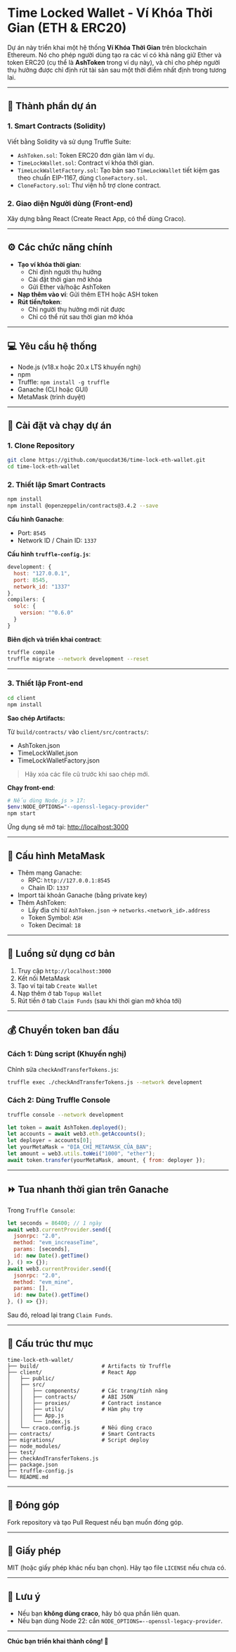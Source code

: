 
# Time Locked Wallet - Ví Khóa Thời Gian (ETH & ERC20)

Dự án này triển khai một hệ thống **Ví Khóa Thời Gian** trên blockchain Ethereum. Nó cho phép người dùng tạo ra các ví có khả năng giữ Ether và token ERC20 (cụ thể là **AshToken** trong ví dụ này), và chỉ cho phép người thụ hưởng được chỉ định rút tài sản sau một thời điểm nhất định trong tương lai.

---

## 🧱 Thành phần dự án

### 1. Smart Contracts (Solidity)

Viết bằng Solidity và sử dụng Truffle Suite:

- `AshToken.sol`: Token ERC20 đơn giản làm ví dụ.
- `TimeLockWallet.sol`: Contract ví khóa thời gian.
- `TimeLockWalletFactory.sol`: Tạo bản sao `TimeLockWallet` tiết kiệm gas theo chuẩn EIP-1167, dùng `CloneFactory.sol`.
- `CloneFactory.sol`: Thư viện hỗ trợ clone contract.

### 2. Giao diện Người dùng (Front-end)

Xây dựng bằng React (Create React App, có thể dùng Craco).

---

## ⚙️ Các chức năng chính

- **Tạo ví khóa thời gian**: 
  - Chỉ định người thụ hưởng
  - Cài đặt thời gian mở khóa
  - Gửi Ether và/hoặc AshToken
- **Nạp thêm vào ví**: Gửi thêm ETH hoặc ASH token
- **Rút tiền/token**:
  - Chỉ người thụ hưởng mới rút được
  - Chỉ có thể rút sau thời gian mở khóa

---

## 💻 Yêu cầu hệ thống

- Node.js (v18.x hoặc 20.x LTS khuyến nghị)
- npm
- Truffle: `npm install -g truffle`
- Ganache (CLI hoặc GUI)
- MetaMask (trình duyệt)

---

## 🚀 Cài đặt và chạy dự án

### 1. Clone Repository

```bash
git clone https://github.com/quocdat36/time-lock-eth-wallet.git  
cd time-lock-eth-wallet
```

### 2. Thiết lập Smart Contracts

```bash
npm install
npm install @openzeppelin/contracts@3.4.2 --save
```

**Cấu hình Ganache**:

- Port: `8545`
- Network ID / Chain ID: `1337`

**Cấu hình `truffle-config.js`**:

```javascript
development: {
  host: "127.0.0.1",
  port: 8545,
  network_id: "1337"
},
compilers: {
  solc: {
    version: "^0.6.0"
  }
}
```

**Biên dịch và triển khai contract**:

```bash
truffle compile
truffle migrate --network development --reset
```

---

### 3. Thiết lập Front-end

```bash
cd client
npm install
```

**Sao chép Artifacts:**

Từ `build/contracts/` vào `client/src/contracts/`:

- AshToken.json
- TimeLockWallet.json
- TimeLockWalletFactory.json

> Hãy xóa các file cũ trước khi sao chép mới.

**Chạy front-end**:

```bash
# Nếu dùng Node.js > 17:
$env:NODE_OPTIONS="--openssl-legacy-provider"
npm start
```

Ứng dụng sẽ mở tại: [http://localhost:3000](http://localhost:3000)

---

## 🦊 Cấu hình MetaMask

- Thêm mạng Ganache:
  - RPC: `http://127.0.0.1:8545`
  - Chain ID: `1337`
- Import tài khoản Ganache (bằng private key)
- Thêm AshToken:
  - Lấy địa chỉ từ `AshToken.json` → `networks.<network_id>.address`
  - Token Symbol: `ASH`
  - Token Decimal: `18`

---

## 🔄 Luồng sử dụng cơ bản

1. Truy cập `http://localhost:3000`
2. Kết nối MetaMask
3. Tạo ví tại tab `Create Wallet`
4. Nạp thêm ở tab `Topup Wallet`
5. Rút tiền ở tab `Claim Funds` (sau khi thời gian mở khóa tới)

---

## 💰 Chuyển token ban đầu

### Cách 1: Dùng script (Khuyến nghị)

Chỉnh sửa `checkAndTransferTokens.js`:

```bash
truffle exec ./checkAndTransferTokens.js --network development
```

### Cách 2: Dùng Truffle Console

```bash
truffle console --network development
```

```javascript
let token = await AshToken.deployed();
let accounts = await web3.eth.getAccounts();
let deployer = accounts[0];
let yourMetaMask = "ĐỊA_CHỈ_METAMASK_CỦA_BẠN";
let amount = web3.utils.toWei("1000", "ether");
await token.transfer(yourMetaMask, amount, { from: deployer });
```

---

## ⏩ Tua nhanh thời gian trên Ganache

Trong `Truffle Console`:

```javascript
let seconds = 86400; // 1 ngày
await web3.currentProvider.send({
  jsonrpc: "2.0",
  method: "evm_increaseTime",
  params: [seconds],
  id: new Date().getTime()
}, () => {});
await web3.currentProvider.send({
  jsonrpc: "2.0",
  method: "evm_mine",
  params: [],
  id: new Date().getTime()
}, () => {});
```

Sau đó, reload lại trang `Claim Funds`.

---

## 📁 Cấu trúc thư mục

```
time-lock-eth-wallet/
├── build/                    # Artifacts từ Truffle
├── client/                   # React App
│   ├── public/
│   ├── src/
│   │   ├── components/       # Các trang/tính năng
│   │   ├── contracts/        # ABI JSON
│   │   ├── proxies/          # Contract instance
│   │   ├── utils/            # Hàm phụ trợ
│   │   ├── App.js
│   │   └── index.js
│   └── craco.config.js       # Nếu dùng craco
├── contracts/                # Smart Contracts
├── migrations/               # Script deploy
├── node_modules/
├── test/
├── checkAndTransferTokens.js
├── package.json
├── truffle-config.js
└── README.md
```

---

## 🤝 Đóng góp

Fork repository và tạo Pull Request nếu bạn muốn đóng góp.

---

## 📄 Giấy phép

MIT (hoặc giấy phép khác nếu bạn chọn). Hãy tạo file `LICENSE` nếu chưa có.

---

## 📌 Lưu ý
- Nếu bạn **không dùng craco**, hãy bỏ qua phần liên quan.
- Nếu bạn dùng Node 22: cần `NODE_OPTIONS=--openssl-legacy-provider`.

---

**Chúc bạn triển khai thành công! 🚀**
